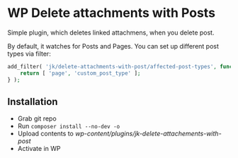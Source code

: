 # WP Delete attachments with Posts

Simple plugin, which deletes linked attachmens, when you delete post.

By default, it watches for Posts and Pages. You can set up different post types via filter:

```php
add_filter( 'jk/delete-attachments-with-post/affected-post-types', function() {
	return [ 'page', 'custom_post_type' ];
} );
```

## Installation

- Grab git repo
- Run `composer install --no-dev -o`
- Upload contents to *wp-content/plugins/jk-delete-attachements-with-post*
- Activate in WP
